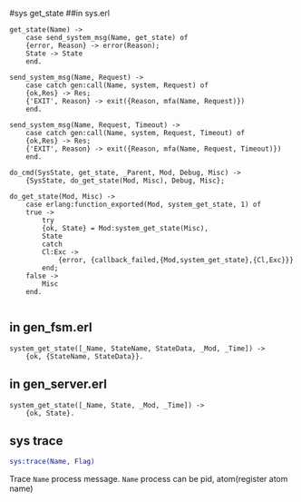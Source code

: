 #sys get_state
##in sys.erl
```
get_state(Name) ->
    case send_system_msg(Name, get_state) of
	{error, Reason} -> error(Reason);
	State -> State
    end.

send_system_msg(Name, Request) ->
    case catch gen:call(Name, system, Request) of
	{ok,Res} -> Res;
	{'EXIT', Reason} -> exit({Reason, mfa(Name, Request)})
    end.

send_system_msg(Name, Request, Timeout) ->
    case catch gen:call(Name, system, Request, Timeout) of
	{ok,Res} -> Res;
	{'EXIT', Reason} -> exit({Reason, mfa(Name, Request, Timeout)})
    end.

do_cmd(SysState, get_state, _Parent, Mod, Debug, Misc) ->
    {SysState, do_get_state(Mod, Misc), Debug, Misc};

do_get_state(Mod, Misc) ->
    case erlang:function_exported(Mod, system_get_state, 1) of
	true ->
	    try
		{ok, State} = Mod:system_get_state(Misc),
		State
	    catch
		Cl:Exc ->
		    {error, {callback_failed,{Mod,system_get_state},{Cl,Exc}}}
	    end;
	false ->
	    Misc
    end.


```

## in gen_fsm.erl
```
system_get_state([_Name, StateName, StateData, _Mod, _Time]) ->
    {ok, {StateName, StateData}}.
```
## in gen_server.erl

```
system_get_state([_Name, State, _Mod, _Time]) ->
    {ok, State}.
```

## sys trace

``` erlang
sys:trace(Name, Flag)
```
Trace `Name` process message.
`Name` process can be pid, atom(register atom name)
